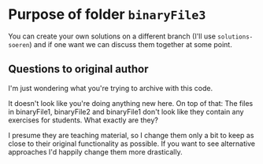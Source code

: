 # Purpose of folder `binaryFile3`
You can create your own solutions on a different branch (I'll use `solutions-soeren`) and if one want we can discuss them together at some point.

## Questions to original author

I'm just wondering what you're trying to archive with this code.

It doesn't look like you're doing anything new here. On top of that: The files in binaryFile1, binaryFile2 and binaryFile1 don't look like they contain any exercises for students.
What exactly are they?

I presume they are teaching material, so I change them only a bit to keep as close to their original functionality as possible.
If you want to see alternative approaches I'd happily change them more drastically.
